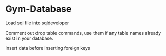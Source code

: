 # Gym-Database

Load sql file into sqldeveloper

Comment out drop table commands, use them if any table names already exist in your database.

Insert data before inserting foreign keys
